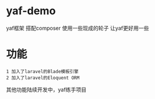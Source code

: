 # yaf-demo
yaf框架 搭配composer 使用一些现成的轮子 让yaf更好用一些 
# 功能
    1 加入了laravel的Blade模板引擎
    2 加入了laravel的Eloquent ORM

其他功能陆续开发中，yaf练手项目
